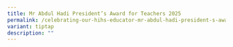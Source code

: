 ```yaml
---
title: Mr Abdul Hadi President’s Award for Teachers 2025
permalink: /celebrating-our-hihs-educator-mr-abdul-hadi-president-s-award-for-teachers-2025/
variant: tiptap
description: ""
---
```

